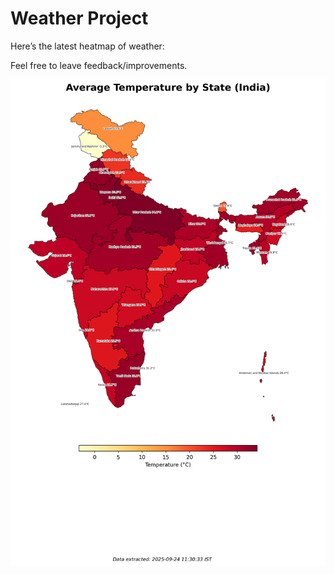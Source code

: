 # Weather Project

Here’s the latest heatmap of weather:

Feel free to leave feedback/improvements.

![India Heatmap](docs/assets/india_heatmap.png?v=D38904)
